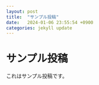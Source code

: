 ```yaml
---
layout: post
title:  "サンプル投稿"
date:   2024-01-06 23:55:54 +0900
categories: jekyll update
---
```


# サンプル投稿

これはサンプル投稿です。
